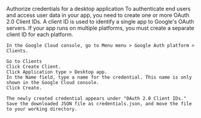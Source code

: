 Authorize credentials for a desktop application
To authenticate end users and access user data in your app, you need to create one or more OAuth 2.0 Client IDs. A client ID is used to identify a single app to Google's OAuth servers. If your app runs on multiple platforms, you must create a separate client ID for each platform.

    In the Google Cloud console, go to Menu menu > Google Auth platform > Clients.

    Go to Clients
    Click Create Client.
    Click Application type > Desktop app.
    In the Name field, type a name for the credential. This name is only shown in the Google Cloud console.
    Click Create.

    The newly created credential appears under "OAuth 2.0 Client IDs."
    Save the downloaded JSON file as credentials.json, and move the file to your working directory.
